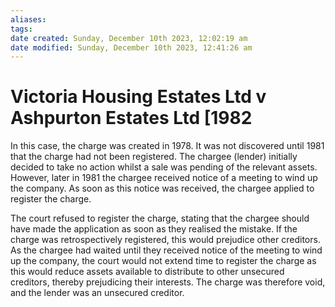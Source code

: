 ```yaml
---
aliases: 
tags: 
date created: Sunday, December 10th 2023, 12:02:19 am
date modified: Sunday, December 10th 2023, 12:41:26 am
---
```


# Victoria Housing Estates Ltd v Ashpurton Estates Ltd [1982

In this case, the charge was created in 1978. It was not discovered until 1981 that the charge had not been registered. The chargee (lender) initially decided to take no action whilst a sale was pending of the relevant assets. However, later in 1981 the chargee received notice of a meeting to wind up the company. As soon as this notice was received, the chargee applied to register the charge.

The court refused to register the charge, stating that the chargee should have made the application as soon as they realised the mistake. If the charge was retrospectively registered, this would prejudice other creditors. As the chargee had waited until they received notice of the meeting to wind up the company, the court would not extend time to register the charge as this would reduce assets available to distribute to other unsecured creditors, thereby prejudicing their interests. The charge was therefore void, and the lender was an unsecured creditor.
